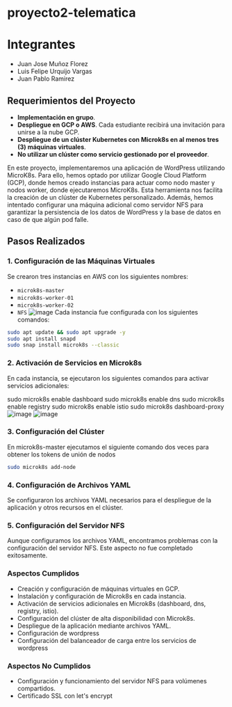 # proyecto2-telematica
# Integrantes
- Juan Jose Muñoz Florez
- Luis Felipe Urquijo Vargas
- Juan Pablo Ramirez

## Requerimientos del Proyecto

- **Implementación en grupo**.
- **Despliegue en GCP o AWS**. Cada estudiante recibirá una invitación para unirse a la nube GCP.
- **Despliegue de un clúster Kubernetes con Microk8s en al menos tres (3) máquinas virtuales**.
- **No utilizar un clúster como servicio gestionado por el proveedor**.


En este proyecto, implementaremos una aplicación de WordPress utilizando MicroK8s. Para ello, hemos optado por utilizar Google Cloud Platform (GCP), donde hemos creado instancias para actuar como nodo master y nodos worker, donde ejecutaremos MicroK8s. Esta herramienta nos facilita la creación de un clúster de Kubernetes personalizado. Además, hemos intentado configurar una máquina adicional como servidor NFS para garantizar la persistencia de los datos de WordPress y la base de datos en caso de que algún pod falle.

## Pasos Realizados

### 1. Configuración de las Máquinas Virtuales

Se crearon tres instancias en AWS con los siguientes nombres:
- `microk8s-master`
- `microk8s-worker-01`
- `microk8s-worker-02`
- `NFS`
![image](https://github.com/juanvx6/proyecto2-telematica/assets/96350704/19076f3a-cd7a-4674-9c6f-6c09c6bdd926)
Cada instancia fue configurada con los siguientes comandos:

```sh
sudo apt update && sudo apt upgrade -y
sudo apt install snapd
sudo snap install microk8s --classic
```
### 2. Activación de Servicios en Microk8s

En cada instancia, se ejecutaron los siguientes comandos para activar servicios adicionales:

sudo microk8s enable dashboard
sudo microk8s enable dns
sudo microk8s enable registry
sudo microk8s enable istio
sudo microk8s dashboard-proxy
![image](https://github.com/juanvx6/proyecto2-telematica/assets/96350704/6762f1e9-702c-4b41-bbb1-68938099b8a2)
![image](https://github.com/juanvx6/proyecto2-telematica/assets/96350704/fa5293c4-3304-46cf-8209-ed5ec4163da6)

### 3. Configuración del Clúster

En microk8s-master ejecutamos el siguiente comando dos veces para obtener los tokens de unión de nodos

```sh
sudo microk8s add-node
```

### 4. Configuración de Archivos YAML
Se configuraron los archivos YAML necesarios para el despliegue de la aplicación y otros recursos en el clúster.

### 5. Configuración del Servidor NFS
Aunque configuramos los archivos YAML, encontramos problemas con la configuración del servidor NFS. Este aspecto no fue completado exitosamente.

### Aspectos Cumplidos
- Creación y configuración de máquinas virtuales en GCP.
- Instalación y configuración de Microk8s en cada instancia.
- Activación de servicios adicionales en Microk8s (dashboard, dns, registry, istio).
- Configuración del clúster de alta disponibilidad con Microk8s.
- Despliegue de la aplicación mediante archivos YAML.
- Configuración de wordpress
- Configuración del balanceador de carga entre los servicios de wordpress

### Aspectos No Cumplidos
- Configuración y funcionamiento del servidor NFS para volúmenes compartidos.
- Certificado SSL con let's encrypt

